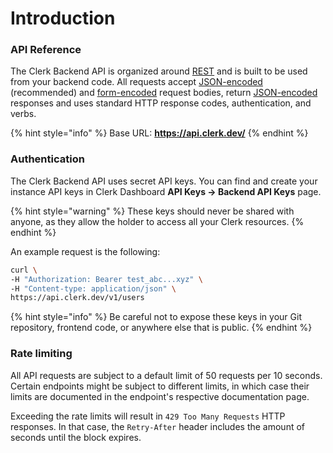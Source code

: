 # Introduction

### API Reference&#x20;

The Clerk Backend API is organized around [REST](http://en.wikipedia.org/wiki/Representational\_State\_Transfer) and is built to be used from your backend code. All requests accept [JSON-encoded](https://www.json.org/json-en.html) (recommended) and [form-encoded](https://en.wikipedia.org/wiki/POST\_\(HTTP\)#Use\_for\_submitting\_web\_forms) request bodies, return [JSON-encoded](https://www.json.org/json-en.html) responses and uses standard HTTP response codes, authentication, and verbs.

{% hint style="info" %}
Base URL: **https://api.clerk.dev/**
{% endhint %}

### Authentication

The Clerk Backend API uses secret API keys. You can find and create your instance API keys in Clerk Dashboard **API Keys -> Backend API Keys** page.&#x20;

{% hint style="warning" %}
These keys should never be shared with anyone, as they allow the holder to access all your Clerk resources.
{% endhint %}

&#x20;An example request is the following:

```bash
curl \
-H "Authorization: Bearer test_abc...xyz" \
-H "Content-type: application/json" \
https://api.clerk.dev/v1/users
```

{% hint style="info" %}
Be careful not to expose these keys in your Git repository, frontend code, or anywhere else that is public.&#x20;
{% endhint %}

### Rate limiting

All API requests are subject to a default limit of 50 requests per 10 seconds. Certain endpoints might be subject to different limits, in which case their limits are documented in the endpoint's respective documentation page.

Exceeding the rate limits will result in `429 Too Many Requests` HTTP responses. In that case, the `Retry-After` header includes the amount of seconds until the block expires.
